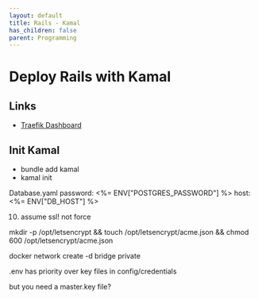 ```yaml
---
layout: default
title: Rails - Kamal
has_children: false
parent: Programming
---
```


# Deploy Rails with Kamal

## Links

- [Traefik Dashboard](https://dev.to/tannakartikey/how-to-enable-traefik-dashboard-with-mrsk-48ef?comments_sort=latest)

## Init Kamal

- bundle add kamal
- kamal init

Database.yaml
password: <%= ENV["POSTGRES_PASSWORD"] %>
host: <%= ENV["DB_HOST"] %>

10. assume ssl! not force


mkdir -p /opt/letsencrypt && touch /opt/letsencrypt/acme.json && chmod 600 /opt/letsencrypt/acme.json

docker network create -d bridge private


.env has priority over key files in config/credentials

but you need a master.key file?


